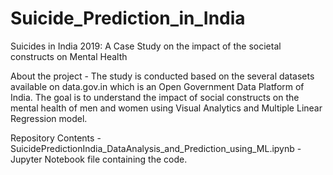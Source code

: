 # Suicide_Prediction_in_India
Suicides in India 2019: A Case Study on the impact of the societal constructs on Mental Health


About the project -
The study is conducted based on the several datasets available on data.gov.in which is an Open Government Data Platform of India. The goal is to understand the impact of social constructs on the mental health of men and women using Visual Analytics and Multiple Linear Regression model.

Repository Contents - 
SuicidePredictionIndia_DataAnalysis_and_Prediction_using_ML.ipynb - Jupyter Notebook file containing the code.
